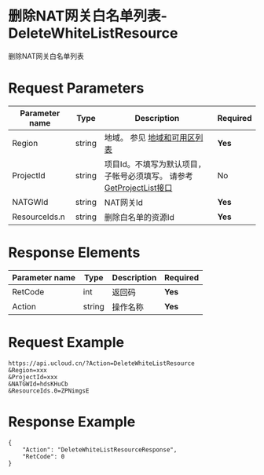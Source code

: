 # 删除NAT网关白名单列表-DeleteWhiteListResource

删除NAT网关白名单列表

# Request Parameters
|Parameter name|Type|Description|Required|
|---|---|---|---|
|Region|string|地域。 参见 [地域和可用区列表](../summary/regionlist.html)|**Yes**|
|ProjectId|string|项目Id。不填写为默认项目，子帐号必须填写。 请参考[GetProjectList接口](../summary/get_project_list.html)|No|
|NATGWId|string|NAT网关Id|**Yes**|
|ResourceIds.n|string|删除白名单的资源Id|**Yes**|

# Response Elements
|Parameter name|Type|Description|Required|
|---|---|---|---|
|RetCode|int|返回码|**Yes**|
|Action|string|操作名称|**Yes**|

# Request Example
```
https://api.ucloud.cn/?Action=DeleteWhiteListResource
&Region=xxx
&ProjectId=xxx
&NATGWId=hdsKHuCb
&ResourceIds.0=ZPNimgsE
```

# Response Example
```
{
    "Action": "DeleteWhiteListResourceResponse", 
    "RetCode": 0
}
```

